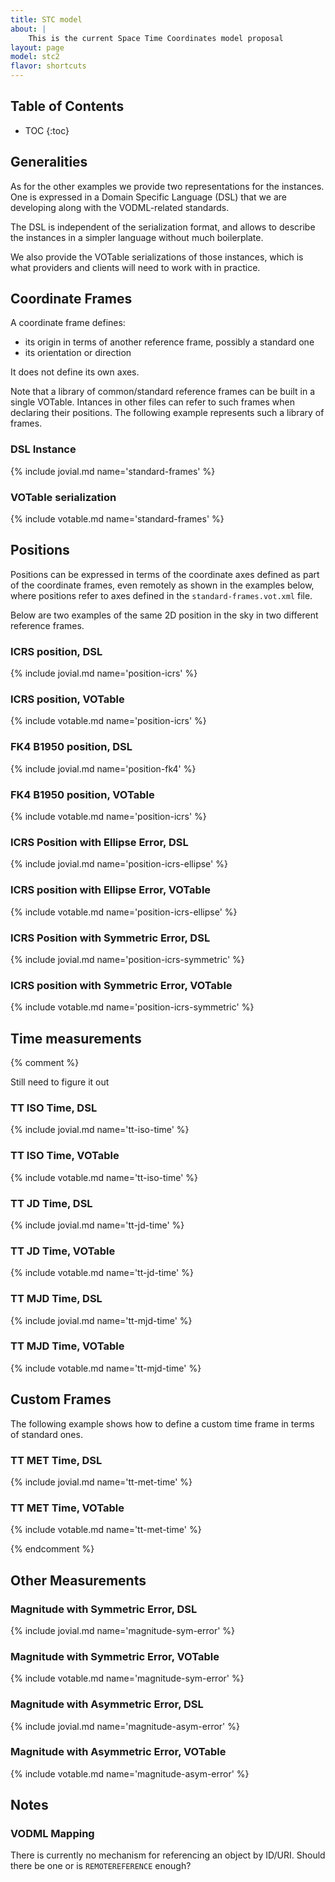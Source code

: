 ```yaml
---
title: STC model
about: |
    This is the current Space Time Coordinates model proposal
layout: page
model: stc2
flavor: shortcuts
---
```


Table of Contents
-----------------
* TOC
{:toc}

Generalities
------------

As for the other examples we provide two representations for the instances. One is expressed in
a Domain Specific Language (DSL) that we are developing along with the VODML-related standards.

The DSL is independent of the serialization format, and allows to describe the instances
in a simpler language without much boilerplate.

We also provide the VOTable serializations of those instances, which is what providers and
clients will need to work with in practice.

Coordinate Frames
-----------------

A coordinate frame defines:
  * its origin in terms of another reference frame, possibly a standard one
  * its orientation or direction

It does not define its own axes.

Note that a library of common/standard reference frames can be built in a single VOTable. Intances in other files can
refer to such frames when declaring their positions. The following example represents such a library of frames.

### DSL Instance

{% include jovial.md name='standard-frames' %}

### VOTable serialization

{% include votable.md name='standard-frames' %}

Positions
---------

Positions can be expressed in terms of the coordinate axes defined as part of the coordinate frames, even remotely
as shown in the examples below, where positions refer to axes defined in the `standard-frames.vot.xml` file.

Below are two examples of the same 2D position in the sky in two different reference frames.

### ICRS position, DSL

{% include jovial.md name='position-icrs' %}

### ICRS position, VOTable

{% include votable.md name='position-icrs' %}

### FK4 B1950 position, DSL

{% include jovial.md name='position-fk4' %}

### FK4 B1950 position, VOTable

{% include votable.md name='position-icrs' %}

### ICRS Position with Ellipse Error, DSL

{% include jovial.md name='position-icrs-ellipse' %}

### ICRS position with Ellipse Error, VOTable

{% include votable.md name='position-icrs-ellipse' %}

### ICRS Position with Symmetric Error, DSL

{% include jovial.md name='position-icrs-symmetric' %}

### ICRS position with Symmetric Error, VOTable

{% include votable.md name='position-icrs-symmetric' %}

Time measurements
-----------------

{% comment %}

Still need to figure it out

### TT ISO Time, DSL

{% include jovial.md name='tt-iso-time' %}

### TT ISO Time, VOTable

{% include votable.md name='tt-iso-time' %}

### TT JD Time, DSL

{% include jovial.md name='tt-jd-time' %}

### TT JD Time, VOTable

{% include votable.md name='tt-jd-time' %}

### TT MJD Time, DSL

{% include jovial.md name='tt-mjd-time' %}

### TT MJD Time, VOTable

{% include votable.md name='tt-mjd-time' %}

Custom Frames
-------------

The following example shows how to define a custom time frame in terms of standard ones.

### TT MET Time, DSL

{% include jovial.md name='tt-met-time' %}

### TT MET Time, VOTable

{% include votable.md name='tt-met-time' %}

{% endcomment %}


Other Measurements
------------------

### Magnitude with Symmetric Error, DSL

{% include jovial.md name='magnitude-sym-error' %}

### Magnitude with Symmetric Error, VOTable

{% include votable.md name='magnitude-sym-error' %}

### Magnitude with Asymmetric Error, DSL

{% include jovial.md name='magnitude-asym-error' %}

### Magnitude with Asymmetric Error, VOTable

{% include votable.md name='magnitude-asym-error' %}

Notes
-----

### VODML Mapping

There is currently no mechanism for referencing an object by ID/URI. Should there be one or is
`REMOTEREFERENCE` enough?
